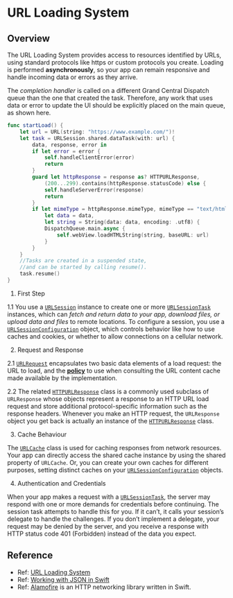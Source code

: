 # URL Loading System

## **Overview**

The URL Loading System provides access to resources identified by URLs, using standard protocols like https or custom protocols you create. Loading is performed **asynchronously**, so your app can remain responsive and handle incoming data or errors as they arrive.

The _completion_ _handler_ is called on a different Grand Central Dispatch queue than the one that created the task. Therefore, any work that uses data or error to update the UI should be explicitly placed on the main queue, as shown here.

```swift
func startLoad() {
    let url = URL(string: "https://www.example.com/")!
    let task = URLSession.shared.dataTask(with: url) { 
        data, response, error in
        if let error = error {
            self.handleClientError(error)
            return
        }
        guard let httpResponse = response as? HTTPURLResponse,
            (200...299).contains(httpResponse.statusCode) else {
            self.handleServerError(response)
            return
        }
        if let mimeType = httpResponse.mimeType, mimeType == "text/html",
            let data = data,
            let string = String(data: data, encoding: .utf8) {
            DispatchQueue.main.async {
                self.webView.loadHTMLString(string, baseURL: url)
            }
        }
    }
    //Tasks are created in a suspended state, 
    //and can be started by calling resume().
    task.resume()
}
```

1. First Step

1.1  You use a [`URLSession`](https://developer.apple.com/documentation/foundation/urlsession) instance to create one or more [`URLSessionTask`](https://developer.apple.com/documentation/foundation/urlsessiontask) instances, which can _fetch and return data to your app, download files, or upload data and files_ to remote locations. To configure a session, you use a [`URLSessionConfiguration`](https://developer.apple.com/documentation/foundation/urlsessionconfiguration) object, which controls behavior like how to use caches and cookies, or whether to allow connections on a cellular network.

2. Request and Response

2.1 [`URLRequest`](https://developer.apple.com/documentation/foundation/urlrequest) encapsulates two basic data elements of a load request: the URL to load, and the [**policy**](https://developer.apple.com/documentation/foundation/nsurlrequest/cachepolicy) to use when consulting the URL content cache made available by the implementation.

2.2 The related [`HTTPURLResponse`](https://developer.apple.com/documentation/foundation/httpurlresponse) class is a commonly used subclass of `URLResponse` whose objects represent a response to an HTTP URL load request and store additional protocol-specific information such as the response headers. Whenever you make an HTTP request, the `URLResponse` object you get back is actually an instance of the [`HTTPURLResponse`](https://developer.apple.com/documentation/foundation/httpurlresponse) class.

3. Cache Behaviour

The [`URLCache`](https://developer.apple.com/documentation/foundation/urlcache) class is used for caching responses from network resources. Your app can directly access the shared cache instance by using the shared property of `URLCache`. Or, you can create your own caches for different purposes, setting distinct caches on your [`URLSessionConfiguration`](https://developer.apple.com/documentation/foundation/urlsessionconfiguration) objects.

4. Authentication and Credentials

When your app makes a request with a [`URLSessionTask`](https://developer.apple.com/documentation/foundation/urlsessiontask), the server may respond with one or more demands for credentials before continuing. The session task attempts to handle this for you. If it can’t, it calls your session’s delegate to handle the challenges. If you don’t implement a delegate, your request may be denied by the server, and you receive a response with HTTP status code 401 \(Forbidden\) instead of the data you expect.

## Reference

* Ref: [URL Loading System](https://developer.apple.com/documentation/foundation/url_loading_system)
* Ref: [Working with JSON in Swift](https://developer.apple.com/swift/blog/?id=37)
* Ref: [Alamofire](https://github.com/Alamofire/Alamofire) is an HTTP networking library written in Swift.

